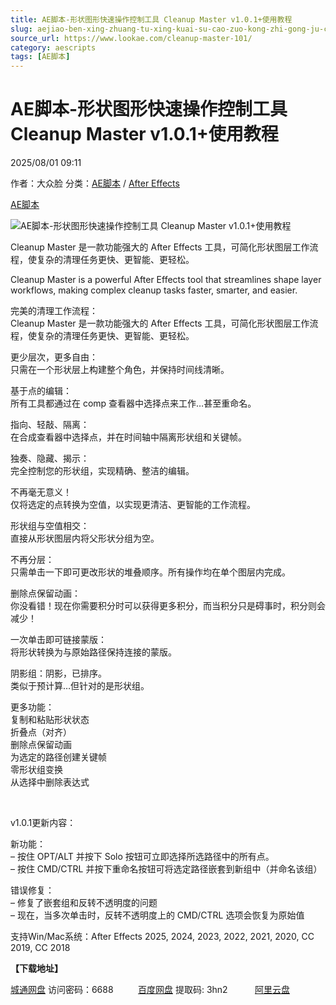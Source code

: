 ```yaml
---
title: AE脚本-形状图形快速操作控制工具 Cleanup Master v1.0.1+使用教程
slug: aejiao-ben-xing-zhuang-tu-xing-kuai-su-cao-zuo-kong-zhi-gong-ju-cleanup-master-v1-0-1-shi-yong-jiao-cheng
source_url: https://www.lookae.com/cleanup-master-101/
category: aescripts
tags: [AE脚本]
---
```

# AE脚本-形状图形快速操作控制工具 Cleanup Master v1.0.1+使用教程

2025/08/01 09:11

作者：大众脸
分类：[AE脚本](https://www.lookae.com/after-effects/aescripts/) / [After Effects](https://www.lookae.com/after-effects/)

[AE脚本](https://www.lookae.com/tag/ae%e8%84%9a%e6%9c%ac/)

![AE脚本-形状图形快速操作控制工具 Cleanup Master v1.0.1+使用教程](https://www.lookae.com/wp-content/uploads/2025/07/Cleanup-Master-.jpg "AE脚本-形状图形快速操作控制工具 Cleanup Master v1.0.1+使用教程-LookAE.com")

Cleanup Master 是一款功能强大的 After Effects 工具，可简化形状图层工作流程，使复杂的清理任务更快、更智能、更轻松。

Cleanup Master is a powerful After Effects tool that streamlines shape layer workflows, making complex cleanup tasks faster, smarter, and easier.

完美的清理工作流程：  
Cleanup Master 是一款功能强大的 After Effects 工具，可简化形状图层工作流程，使复杂的清理任务更快、更智能、更轻松。

更少层次，更多自由：  
只需在一个形状层上构建整个角色，并保持时间线清晰。

基于点的编辑：  
所有工具都通过在 comp 查看器中选择点来工作…甚至重命名。

指向、轻敲、隔离：  
在合成查看器中选择点，并在时间轴中隔离形状组和关键帧。

独奏、隐藏、揭示：  
完全控制您的形状组，实现精确、整洁的编辑。

不再毫无意义！  
仅将选定的点转换为空值，以实现更清洁、更智能的工作流程。

形状组与空值相交：  
直接从形状图层内将父形状分组为空。

不再分层：  
只需单击一下即可更改形状的堆叠顺序。所有操作均在单个图层内完成。

删除点保留动画：  
你没看错！现在你需要积分时可以获得更多积分，而当积分只是碍事时，积分则会减少！

一次单击即可链接蒙版：  
将形状转换为与原始路径保持连接的蒙版。

阴影组：阴影，已排序。  
类似于预计算…但针对的是形状组。

更多功能：  
复制和粘贴形状状态  
折叠点（对齐）  
删除点保留动画  
为选定的路径创建关键帧  
零形状组变换  
从选择中删除表达式

[﻿﻿﻿](http://cloud.video.taobao.com/play/u/null/p/1/e/6/t/1/527762696426.mp4)

v1.0.1更新内容：

新功能：  
– 按住 OPT/ALT 并按下 Solo 按钮可立即选择所选路径中的所有点。  
– 按住 CMD/CTRL 并按下重命名按钮可将选定路径嵌套到新组中（并命名该组）

错误修复：  
– 修复了嵌套组和反转不透明度的问题  
– 现在，当多次单击时，反转不透明度上的 CMD/CTRL 选项会恢复为原始值

支持Win/Mac系统：After Effects 2025, 2024, 2023, 2022, 2021, 2020, CC 2019, CC 2018

**【下载地址】**

[城通网盘](https://url70.ctfile.com/f/2827370-8400968827-ec4a8b?p=4431) 访问密码：6688          [百度网盘](https://pan.baidu.com/s/1hQmcdqvCPsOBD4yl_ARhuQ?pwd=3hn2) 提取码: 3hn2           [阿里云盘](https://www.alipan.com/s/UpFac5oYNK4)
